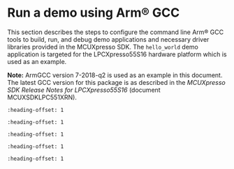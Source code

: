 # Run a demo using Arm® GCC

This section describes the steps to configure the command line Arm® GCC tools to build, run, and debug demo applications and necessary driver libraries provided in the MCUXpresso SDK. The `hello_world` demo application is targeted for the LPCXpresso55S16 hardware platform which is used as an example.

**Note:** ArmGCC version 7-2018-q2 is used as an example in this document. The latest GCC version for this package is as described in the *MCUXpresso SDK Release Notes for LPCXpresso55S16* \(document MCUXSDKLPC551XRN\).


```{include} ../topics/set_up_toolchain.md
:heading-offset: 1
```

```{include} ../topics/build_an_example_application_003.md
:heading-offset: 1
```

```{include} ../topics/run_an_example_application_003.md
:heading-offset: 1
```

```{include} ../topics/build_a_trustzone_example_application_001.md
:heading-offset: 1
```

```{include} ../topics/run_a_trustzone_example_application_001.md
:heading-offset: 1
```

